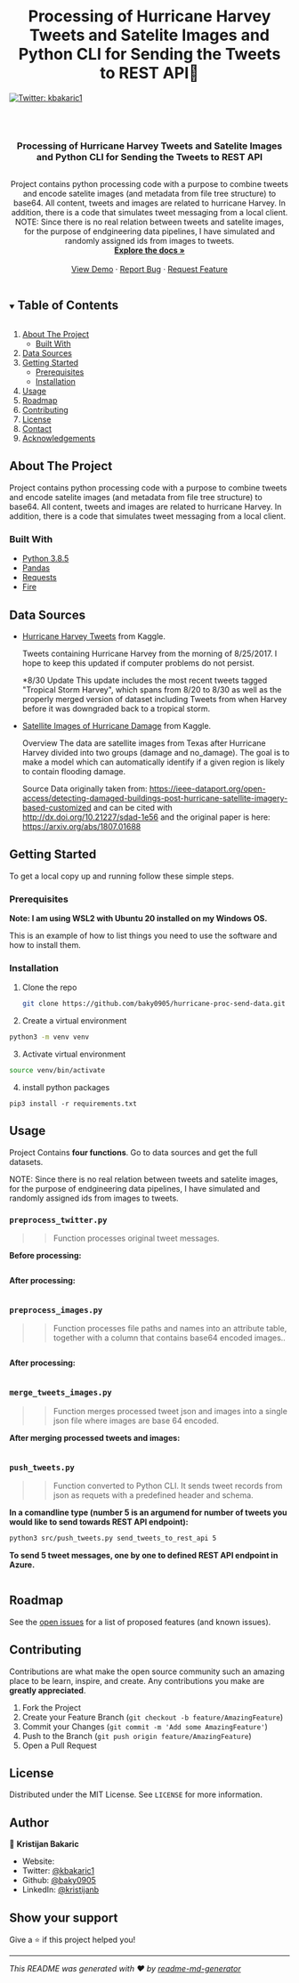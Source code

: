 <h1 align="center"> Processing of Hurricane Harvey Tweets and Satelite Images and Python CLI for Sending the Tweets to REST API👋</h1>
<p>
  <a href="https://twitter.com/kbakaric1" target="_blank">
    <img alt="Twitter: kbakaric1" src="https://img.shields.io/twitter/follow/kbakaric1.svg?style=social" />
  </a>
</p>


<p align="center">
<img src="./img/landing.PNG" alt="">
<p>


<br />
<p align="center">

  <h3 align="center">Processing of Hurricane Harvey Tweets and Satelite Images and Python CLI for Sending the Tweets to REST API</h3>

  <p align="center">
  <img src="https://github.com/othneildrew/Best-README-Template/raw/master/images/logo.png" alt="">
  <p>

  

  <p align="center">
    Project contains python processing code with a purpose to combine tweets and encode satelite images (and metadata from file tree structure) to base64. All content, tweets and images are related to hurricane Harvey. In addition, there is a code that simulates tweet messaging from a local client. NOTE: Since there is no real relation between tweets and satelite images, for the purpose of endgineering data pipelines, I have simulated and randomly assigned ids from images to tweets.
    <br />
    <a href="https://github.com/baky0905/hurricane-proc-send-data"><strong>Explore the docs »</strong></a>
    <br />
    <br />
    <a href="https://github.com/baky0905/hurricane-proc-send-data">View Demo</a>
    ·
    <a href="https://github.com/baky0905/hurricane-proc-send-data/issues">Report Bug</a>
    ·
    <a href="https://github.com/baky0905/hurricane-proc-send-data/issues">Request Feature</a>
  </p>
</p>


<!-- TABLE OF CONTENTS -->
<details open="open">
  <summary><h2 style="display: inline-block">Table of Contents</h2></summary>
  <ol>
    <li>
      <a href="#about-the-project">About The Project</a>
      <ul>
        <li><a href="#built-with">Built With</a></li>
      </ul>
    </li>
     <li><a href="#data-sources">Data Sources</a></li>
    <li>
      <a href="#getting-started">Getting Started</a>
      <ul>
        <li><a href="#prerequisites">Prerequisites</a></li>
        <li><a href="#installation">Installation</a></li>
      </ul>
    </li>
    <li><a href="#usage">Usage</a></li>
    <li><a href="#roadmap">Roadmap</a></li>
    <li><a href="#contributing">Contributing</a></li>
    <li><a href="#license">License</a></li>
    <li><a href="#contact">Contact</a></li>
    <li><a href="#acknowledgements">Acknowledgements</a></li>
  </ol>
</details>

<!-- ABOUT THE PROJECT -->
## About The Project

Project contains python processing code with a purpose to combine tweets and encode satelite images (and metadata from file tree structure) to base64. All content, tweets and images are related to hurricane Harvey. In addition, there is a code that simulates tweet messaging from a local client.

### Built With

* [Python 3.8.5](https://www.python.org/downloads/release/python-385/)
* [Pandas](https://pandas.pydata.org/docs/)
* [Requests](https://2.python-requests.org/en/master/)
* [Fire](https://google.github.io/python-fire/)


## Data Sources

- [Hurricane Harvey Tweets](https://www.kaggle.com/dan195/hurricaneharvey) from Kaggle.

  Tweets containing Hurricane Harvey from the morning of 8/25/2017. I hope to keep this updated if computer problems do not persist.

  *8/30 Update
  This update includes the most recent tweets tagged "Tropical Storm Harvey", which spans from 8/20 to 8/30 as well as the properly merged version of dataset including Tweets from when Harvey before it was downgraded back to a tropical storm.

- [Satellite Images of Hurricane Damage](https://www.kaggle.com/kmader/satellite-images-of-hurricane-damage) from Kaggle.

  Overview
  The data are satellite images from Texas after Hurricane Harvey divided into two groups (damage and no_damage). The goal is to make a model which can automatically identify if a given region is likely to contain flooding damage.

  Source
  Data originally taken from: https://ieee-dataport.org/open-access/detecting-damaged-buildings-post-hurricane-satellite-imagery-based-customized and can be cited with http://dx.doi.org/10.21227/sdad-1e56 and the original paper is here: https://arxiv.org/abs/1807.01688



<!-- GETTING STARTED -->
## Getting Started

To get a local copy up and running follow these simple steps.

### Prerequisites

**Note: I am using WSL2 with Ubuntu 20 installed on my Windows OS.**

This is an example of how to list things you need to use the software and how to install them.

### Installation

1. Clone the repo 
   ```sh
   git clone https://github.com/baky0905/hurricane-proc-send-data.git
   ```

2. Create a virtual environment  
  ```sh
  python3 -m venv venv
  ```

3. Activate virtual environment  
  ```sh
  source venv/bin/activate
  ```

4. install python packages
  ```shf
  pip3 install -r requirements.txt
  ```


<!-- USAGE EXAMPLES -->
## Usage

Project Contains **four functions**. 
Go to data sources and get the full datasets.

NOTE: Since there is no real relation between tweets and satelite images, for the purpose of endgineering data pipelines, I have simulated and randomly assigned ids from images to tweets.


###  `preprocess_twitter.py`

>> Function processes original tweet messages.

**Before processing:**

<p align="center">
  <img src="./img/tweets_before.png"" alt="">
<p>

**After processing:**

<p align="center">
  <img src="./img/tweets_after.png"" alt="">
<p>
  
###  `preprocess_images.py`

>> Function processes file paths and names into an attribute table, together with a column that contains base64 encoded images..

<p align="center">
  <img src="./img/images_before.png"" alt="">
<p>

**After processing:**

<p align="center">
  <img src="./img/images_after.png"" alt="">
<p>
  
### `merge_tweets_images.py`

>> Function merges processed tweet json and images into a single json file where images are base 64 encoded.

**After merging processed tweets and images:**

<p align="center">
  <img src="./img/tweets_images_merged.png"" alt="">
<p>
  
### `push_tweets.py`

>> Function converted to Python CLI. It sends tweet records from json as requets with a predefined header and schema. 

**In a comandline type (number 5 is an argumend for number of tweets you would like to send towards REST API endpoint):**

```sh
python3 src/push_tweets.py send_tweets_to_rest_api 5
```

**To send 5 tweet messages, one by one to defined REST API endpoint in Azure.**

<p align="center">
  <img src="./img/send_tweets.png"" alt="">
<p>


<!-- ROADMAP -->
## Roadmap

See the [open issues](https://github.com/baky0905/hurricane-proc-send-data/issues) for a list of proposed features (and known issues).



<!-- CONTRIBUTING -->
## Contributing

Contributions are what make the open source community such an amazing place to be learn, inspire, and create. Any contributions you make are **greatly appreciated**.

1. Fork the Project
2. Create your Feature Branch (`git checkout -b feature/AmazingFeature`)
3. Commit your Changes (`git commit -m 'Add some AmazingFeature'`)
4. Push to the Branch (`git push origin feature/AmazingFeature`)
5. Open a Pull Request



<!-- LICENSE -->
## License

Distributed under the MIT License. See `LICENSE` for more information.

<!-- CONTACT -->
## Author

👤 **Kristijan Bakaric**

* Website: 
* Twitter: [@kbakaric1](https://twitter.com/kbakaric1)
* Github: [@baky0905](https://github.com/baky0905)
* LinkedIn: [@kristijanb](https://linkedin.com/in/kristijanb)

## Show your support

Give a ⭐️ if this project helped you!

***
_This README was generated with ❤️ by [readme-md-generator](https://github.com/kefranabg/readme-md-generator)_